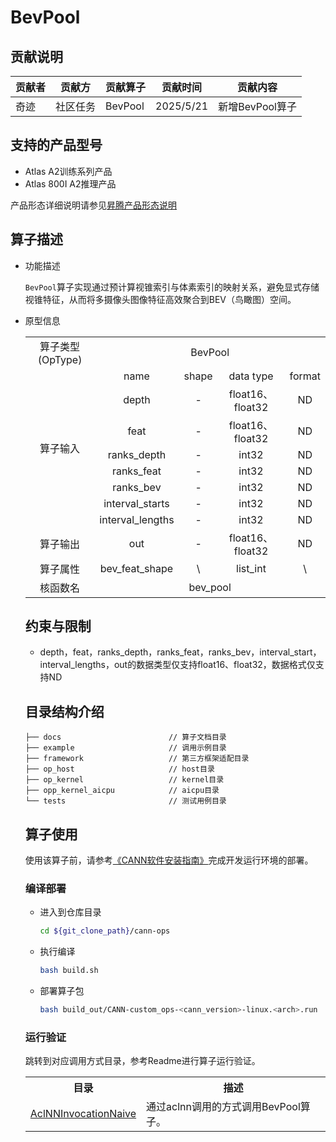 # BevPool
## 贡献说明
| 贡献者 | 贡献方  | 贡献算子    | 贡献时间      | 贡献内容        |
|-----|------|---------|-----------|-------------|
| 奇迹  | 社区任务 | BevPool | 2025/5/21 | 新增BevPool算子 |

## 支持的产品型号
- Atlas A2训练系列产品
- Atlas 800I A2推理产品

产品形态详细说明请参见[昇腾产品形态说明](http://www.hiascend.com/document/redirect/CannCommunityProductForm)

## 算子描述
- 功能描述

  `BevPool`算子实现通过预计算视锥索引与体素索引的映射关系，避免显式存储视锥特征，从而将多摄像头图像特征高效聚合到BEV（鸟瞰图）空间。

- 原型信息

  <table>
<tr><td rowspan="1" align="center">算子类型(OpType)</td><td colspan="4" align="center">BevPool</td></tr>
</tr>
<tr><td rowspan="8" align="center">算子输入</td><td align="center">name</td><td align="center">shape</td><td align="center">data type</td><td align="center">format</td></tr>
<tr><td align="center">depth</td><td align="center">-</td><td align="center">float16、float32</td><td align="center">ND</td></tr>
<tr><td align="center">feat</td><td align="center">-</td><td align="center">float16、float32</td><td align="center">ND</td></tr>
<tr><td align="center">ranks_depth</td><td align="center">-</td><td align="center">int32</td><td align="center">ND</td></tr>
<tr><td align="center">ranks_feat</td><td align="center">-</td><td align="center">int32</td><td align="center">ND</td></tr>
<tr><td align="center">ranks_bev</td><td align="center">-</td><td align="center">int32</td><td align="center">ND</td></tr>
<tr><td align="center">interval_starts</td><td align="center">-</td><td align="center">int32</td><td align="center">ND</td></tr>
<tr><td align="center">interval_lengths</td><td align="center">-</td><td align="center">int32</td><td align="center">ND</td></tr>
</tr>
</tr>
<tr><td rowspan="1" align="center">算子输出</td><td align="center">out</td><td align="center">-</td><td align="center">float16、float32</td><td align="center">ND</td></tr>
</tr>
<tr><td rowspan="1" align="center">算子属性</td><td align="center">bev_feat_shape</td><td align="center">\</td><td align="center">list_int</td><td align="center">\</td></tr>
</tr>
<tr><td rowspan="1" align="center">核函数名</td><td colspan="4" align="center">bev_pool</td></tr>
  </table>

## 约束与限制
- depth，feat，ranks_depth，ranks_feat，ranks_bev，interval_start，interval_lengths，out的数据类型仅支持float16、float32，数据格式仅支持ND

## 目录结构介绍
```
├── docs                        // 算子文档目录
├── example                     // 调用示例目录
├── framework                   // 第三方框架适配目录
├── op_host                     // host目录
├── op_kernel                   // kernel目录
├── opp_kernel_aicpu            // aicpu目录
└── tests                       // 测试用例目录
```

## 算子使用
使用该算子前，请参考[《CANN软件安装指南》](https://hiascend.com/document/redirect/CannCommunityInstSoftware)完成开发运行环境的部署。

### 编译部署
  - 进入到仓库目录

    ```bash
    cd ${git_clone_path}/cann-ops
    ```

  - 执行编译

    ```bash
    bash build.sh
    ```

  - 部署算子包

    ```bash
    bash build_out/CANN-custom_ops-<cann_version>-linux.<arch>.run
    ```
### 运行验证
跳转到对应调用方式目录，参考Readme进行算子运行验证。
<table>
    <th>目录</th><th>描述</th>
    <tr>
        <td><a href="./examples/AclNNInvocationNaive"> AclNNInvocationNaive</td><td>通过aclnn调用的方式调用BevPool算子。</td>
    </tr>
</table>
